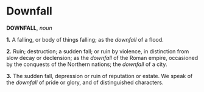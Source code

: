 # Downfall

**DOWNFALL**, _noun_

**1.** A falling, or body of things falling; as the _downfall_ of a flood.

**2.** Ruin; destruction; a sudden fall; or ruin by violence, in distinction from slow decay or declension; as the _downfall_ of the Roman empire, occasioned by the conquests of the Northern nations; the _downfall_ of a city.

**3.** The sudden fall, depression or ruin of reputation or estate. We speak of the _downfall_ of pride or glory, and of distinguished characters.